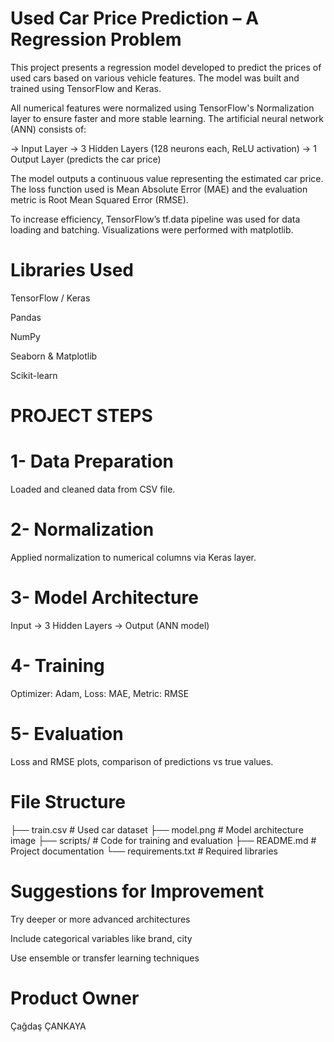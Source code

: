 #  Used Car Price Prediction – A Regression Problem
This project presents a regression model developed to predict the prices of used cars based on various vehicle features. The model was built and trained using TensorFlow and Keras.

All numerical features were normalized using TensorFlow's Normalization layer to ensure faster and more stable learning. The artificial neural network (ANN) consists of:

-> Input Layer
-> 3 Hidden Layers (128 neurons each, ReLU activation)
-> 1 Output Layer (predicts the car price)

The model outputs a continuous value representing the estimated car price. The loss function used is Mean Absolute Error (MAE) and the evaluation metric is Root Mean Squared Error (RMSE).

To increase efficiency, TensorFlow’s tf.data pipeline was used for data loading and batching. Visualizations were performed with matplotlib.

#  Libraries Used
TensorFlow / Keras

Pandas

NumPy

Seaborn & Matplotlib

Scikit-learn

#  PROJECT STEPS

# 1- Data Preparation
Loaded and cleaned data from CSV file.

# 2- Normalization
Applied normalization to numerical columns via Keras layer.

# 3- Model Architecture
Input → 3 Hidden Layers → Output (ANN model)

# 4- Training
Optimizer: Adam, Loss: MAE, Metric: RMSE

# 5- Evaluation
Loss and RMSE plots, comparison of predictions vs true values.


# File Structure
├── train.csv          # Used car dataset
├── model.png          # Model architecture image
├── scripts/           # Code for training and evaluation
├── README.md          # Project documentation
└── requirements.txt   # Required libraries

# Suggestions for Improvement
Try deeper or more advanced architectures

Include categorical variables like brand, city

Use ensemble or transfer learning techniques

# Product Owner 
Çağdaş ÇANKAYA
